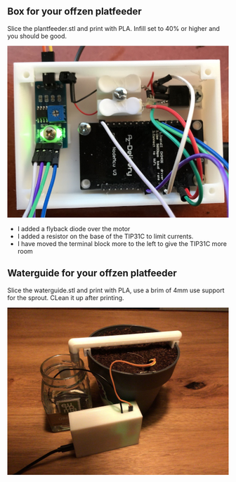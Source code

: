 ## Box for your offzen platfeeder

Slice the plantfeeder.stl and print with PLA. Infill set to 40% or higher and you should be good.

![Hardware wired up](box.jpg)

* I added a flyback diode over the motor
* I added a resistor on the base of the TIP31C to limit currents.
* I have moved the terminal block more to the left to give the TIP31C more room

## Waterguide for your offzen platfeeder

Slice the waterguide.stl and print with PLA, use a brim of 4mm use support for the sprout. CLean it up after printing.

![Total setup](setup.jpg)


